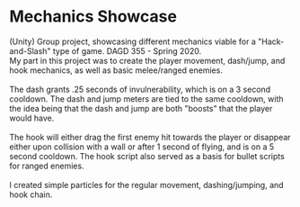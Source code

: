 # Mechanics Showcase
(Unity) Group project, showcasing different mechanics viable for a "Hack-and-Slash" type of game. DAGD 355 - Spring 2020.
<br />
My part in this project was to create the player movement, dash/jump, and hook mechanics, as well as basic melee/ranged enemies.
<br />
<br />
The dash grants .25 seconds of invulnerability, which is on a 3 second cooldown. The dash and jump meters are tied to the same cooldown, with the idea being that the dash and jump are both "boosts" that the player would have.
<br />
<br />
The hook will either drag the first enemy hit towards the player or disappear either upon collision with a wall or after 1 second of flying, and is on a 5 second cooldown. The hook script also served as a basis for bullet scripts for ranged enemies.
<br />
<br />
I created simple particles for the regular movement, dashing/jumping, and hook chain.

